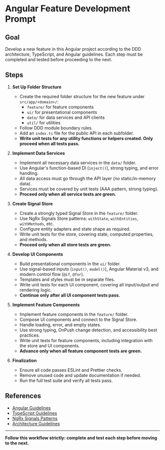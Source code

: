 # Angular Feature Development Prompt

## Goal

Develop a new feature in this Angular project according to the DDD architecture, TypeScript, and Angular guidelines. Each step must be completed and tested before proceeding to the next.

## Steps

1. **Set Up Folder Structure**
   - Create the required folder structure for the new feature under `src/app/<domain>/`:
     - `feature/` for feature components
     - `ui/` for presentational components
     - `data/` for data services and API clients
     - `util/` for utilities
   - Follow DDD module boundary rules.
   - Add an `index.ts` file for the public API in each subfolder.
   - **Write unit tests for any utility functions or helpers created. Only proceed when all tests pass.**

2. **Implement Data Services**
   - Implement all necessary data services in the `data/` folder.
   - Use Angular's function-based DI (`inject()`), strong typing, and error handling.
   - All data access must go through the API layer (no static/in-memory data).
   - Services must be covered by unit tests (AAA pattern, strong typing).
   - **Proceed only when all service tests are green.**

3. **Create Signal Store**
   - Create a strongly typed Signal Store in the `feature/` folder.
   - Use NgRx Signals Store patterns: `withState`, `withEntities`, `withMethods`, etc.
   - Configure entity adapters and state shape as required.
   - Write unit tests for the store, covering state, computed properties, and methods.
   - **Proceed only when all store tests are green.**

4. **Develop UI Components**
   - Build presentational components in the `ui/` folder.
   - Use signal-based inputs (`input()`, `model()`), Angular Material v3, and modern control flow (`@if`, `@for`).
   - Templates and styles must be in separate files.
   - Write unit tests for each UI component, covering all input/output and rendering logic.
   - **Continue only after all UI component tests pass.**

5. **Implement Feature Components**
   - Implement feature components in the `feature/` folder.
   - Compose UI components and connect to the Signal Store.
   - Handle loading, error, and empty states.
   - Use strong typing, OnPush change detection, and accessibility best practices.
   - Write unit tests for feature components, including integration with the store and UI components.
   - **Advance only when all feature component tests are green.**

6. **Finalization**
   - Ensure all code passes ESLint and Prettier checks.
   - Remove unused code and update documentation if needed.
   - Run the full test suite and verify all tests pass.

## References

- [Angular Guidelines](../instructions/angular.instructions.md)
- [TypeScript Guidelines](../instructions/typescript.instructions.md)
- [NgRx Signals Patterns](../instructions/ngrx-signals.instructions.md)
- [Architecture Guidelines](../instructions/architecture.instructions.md)

---

**Follow this workflow strictly: complete and test each step before moving to the next.**
